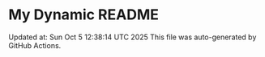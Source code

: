 # My Dynamic README
Updated at: Sun Oct  5 12:38:14 UTC 2025
This file was auto-generated by GitHub Actions.
